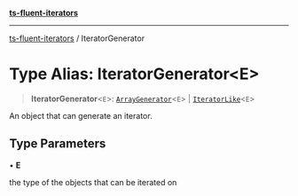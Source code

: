 [**ts-fluent-iterators**](../README.md)

---

[ts-fluent-iterators](../README.md) / IteratorGenerator

# Type Alias: IteratorGenerator\<E\>

> **IteratorGenerator**\<`E`\>: [`ArrayGenerator`](../interfaces/ArrayGenerator.md)\<`E`\> \| [`IteratorLike`](IteratorLike.md)\<`E`\>

An object that can generate an iterator.

## Type Parameters

• **E**

the type of the objects that can be iterated on
